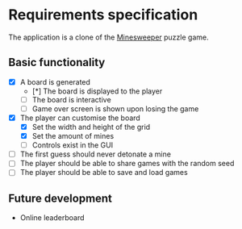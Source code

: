# Requirements specification

The application is a clone of the [Minesweeper](https://en.wikipedia.org/wiki/Minesweeper_(video_game)) puzzle game.

## Basic functionality

* [x] A board is generated
    * [*] The board is displayed to the player
    * [ ] The board is interactive
    * [ ] Game over screen is shown upon losing the game
* [x] The player can customise the board
    * [x] Set the width and height of the grid
    * [x] Set the amount of mines
    * [ ] Controls exist in the GUI
* [ ] The first guess should never detonate a mine
* [ ] The player should be able to share games with the random seed
* [ ] The player should be able to save and load games

## Future development

* Online leaderboard